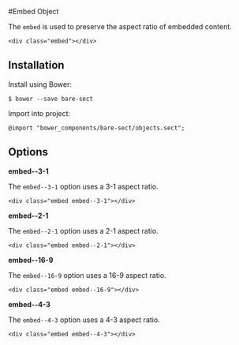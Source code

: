 #Embed Object

The `embed` is used to preserve the aspect ratio of embedded content.

    <div class="embed"></div>

## Installation

Install using Bower:

	$ bower --save bare-sect

Import into project:

	@import "bower_components/bare-sect/objects.sect";

## Options

**embed--3-1**

The `embed--3-1` option uses a 3-1 aspect ratio.

    <div class="embed embed--3-1"></div>

**embed--2-1**

The `embed--2-1` option uses a 2-1 aspect ratio.

    <div class="embed embed--2-1"></div>

**embed--16-9**

The `embed--16-9` option uses a 16-9 aspect ratio.

    <div class="embed embed--16-9"></div>

**embed--4-3**

The `embed--4-3` option uses a 4-3 aspect ratio.

    <div class="embed embed--4-3"></div>
  
